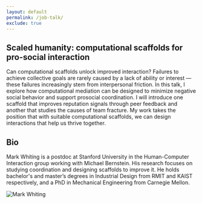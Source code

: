 ```yaml
---
layout: default
permalink: /job-talk/
exclude: true
---
```


## Scaled humanity: computational scaffolds for pro-social interaction

Can computational scaffolds unlock improved interaction? Failures to achieve collective goals are rarely caused by a lack of ability or interest — these failures increasingly stem from interpersonal friction. In this talk, I explore how computational mediation can be designed to minimize negative social behavior and support prosocial coordination. I will introduce one scaffold that improves reputation signals through peer feedback and another that studies the causes of team fracture. My work takes the position that with suitable computational scaffolds, we can design interactions that help us thrive together.

## Bio

Mark Whiting is a postdoc at Stanford University in the Human-Computer Interaction group working with Michael Bernstein. His research focuses on studying coordination and designing scaffolds to improve it. He holds bachelor's and master’s degrees in Industrial Design from RMIT and KAIST respectively, and a PhD in Mechanical Engineering from Carnegie Mellon.

![Mark Whiting]({{site.baseURL}}/assets/Headshot.jpeg "Mark Whiting")
